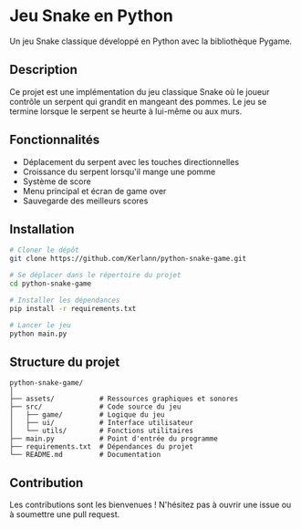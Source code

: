# Jeu Snake en Python

Un jeu Snake classique développé en Python avec la bibliothèque Pygame.

## Description

Ce projet est une implémentation du jeu classique Snake où le joueur contrôle un serpent qui grandit en mangeant des pommes. Le jeu se termine lorsque le serpent se heurte à lui-même ou aux murs.

## Fonctionnalités

- Déplacement du serpent avec les touches directionnelles
- Croissance du serpent lorsqu'il mange une pomme
- Système de score
- Menu principal et écran de game over
- Sauvegarde des meilleurs scores

## Installation

```bash
# Cloner le dépôt
git clone https://github.com/Kerlann/python-snake-game.git

# Se déplacer dans le répertoire du projet
cd python-snake-game

# Installer les dépendances
pip install -r requirements.txt

# Lancer le jeu
python main.py
```

## Structure du projet

```
python-snake-game/
│
├── assets/           # Ressources graphiques et sonores
├── src/              # Code source du jeu
│   ├── game/         # Logique du jeu
│   ├── ui/           # Interface utilisateur
│   └── utils/        # Fonctions utilitaires
├── main.py           # Point d'entrée du programme
├── requirements.txt  # Dépendances du projet
└── README.md         # Documentation
```

## Contribution

Les contributions sont les bienvenues ! N'hésitez pas à ouvrir une issue ou à soumettre une pull request.
